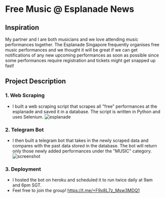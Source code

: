 # Free Music @ Esplanade News
## Inspiration
My partner and I are both musicians and we love attending music performances together. The Esplanade Singapore frequently organises free music performances and we thought it will be great if we can get notifications of any new upcoming performances as soon as possible since some performances require registration and tickets might get snapped up fast!

## Project Description
### 1. Web Scraping
- I built a web scraping script that scrapes all "free" performances at the esplanade and saved it in a database. The script is written in Python and uses Selenium.
![esplanade](https://user-images.githubusercontent.com/53141849/173495043-57b38640-59f7-4413-83bd-c02b8bfa0dea.png)

### 2. Telegram Bot
- I then built a telegram bot that takes in the newly scraped data and compares with the past data stored in the database. The bot will return only those newly added performances under the "MUSIC" category.
![screenshot](https://user-images.githubusercontent.com/53141849/173495469-371306a9-5e49-4e02-bd89-0b483b2b404c.png)

### 3. Deployment
- I hosted the bot on heroku and scheduled it to run twice daily at 9am and 6pm SGT.
- Feel free to join the group! https://t.me/+F9x8L7z_Msw3MDQ1

